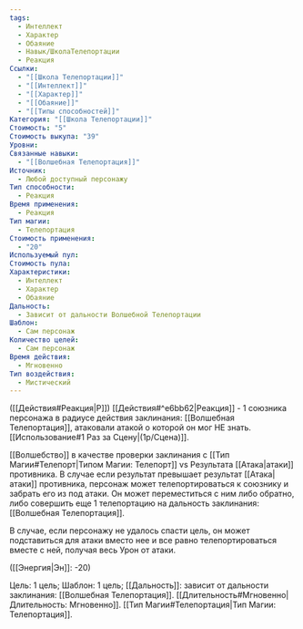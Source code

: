 ```yaml
---
tags:
  - Интеллект
  - Характер
  - Обаяние
  - Навык/ШколаТелепортации
  - Реакция
Ссылки:
  - "[[Школа Телепортации]]"
  - "[[Интеллект]]"
  - "[[Характер]]"
  - "[[Обаяние]]"
  - "[[Типы способностей]]"
Категория: "[[Школа Телепортации]]"
Стоимость: "5"
Стоимость выкупа: "39"
Уровни: 
Связанные навыки:
  - "[[Волшебная Телепортация]]"
Источник:
  - Любой доступный персонажу
Тип способности:
  - Реакция
Время применения:
  - Реакция
Тип магии:
  - Телепортация
Стоимость применения:
  - "20"
Используемый пул: 
Стоимость пула: 
Характеристики:
  - Интеллект
  - Характер
  - Обаяние
Дальность:
  - Зависит от дальности Волшебной Телепортации
Шаблон:
  - Сам персонаж
Количество целей:
  - Сам персонаж
Время действия:
  - Мгновенно
Тип воздействия:
  - Мистический
---
```

([[Действия#Реакция|Р]]) [[Действия#^e6bb62|Реакция]] - 1 союзника персонажа в радиусе действия заклинания: [[Волшебная Телепортация]], атаковали атакой о которой он мог НЕ знать. [[Использование#1 Раз за Сцену|(1р/Сцена)]]. 

[[Волшебство]] в качестве проверки заклинания с [[Тип Магии#Телепорт|Типом Магии: Телепорт]] vs Результата [[Атака|атаки]] противника.  В случае если результат превышает результат [[Атака|атаки]] противника, персонаж может телепортироваться к союзнику и забрать его из под атаки. Он может переместиться с ним либо обратно, либо совершить еще 1 телепортацию на дальность заклинания: [[Волшебная Телепортация]]. 

В случае, если персонажу не удалось спасти цель, он может подставиться для атаки вместо нее и все равно телепортироваться вместе с ней, получая весь Урон от атаки.

([[Энергия|Эн]]: -20)

Цель: 1 цель; Шаблон: 1 цель; [[Дальность]]: зависит от дальности заклинания: [[Волшебная Телепортация]]. [[Длительность#Мгновенно|Длительность: Мгновенно]]. [[Тип Магии#Телепортация|Тип Магии: Телепортация]].